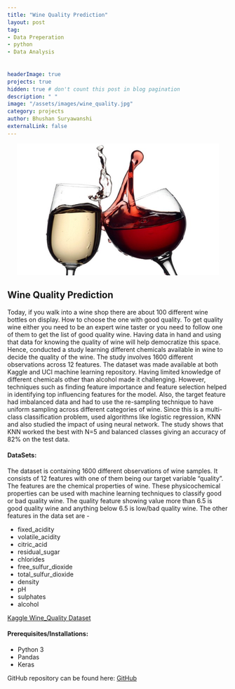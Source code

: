 ```yaml
---
title: "Wine Quality Prediction"
layout: post
tag: 
- Data Preperation 
- python
- Data Analysis


headerImage: true
projects: true
hidden: true # don't count this post in blog pagination
description: " "
image: "/assets/images/wine_quality.jpg"
category: projects
author: Bhushan Suryawanshi 
externalLink: false
---
```


<p align="center">
  <img width="460" height="300" src="/assets/images/wine_quality.jpg">
</p>


## Wine Quality Prediction
<p align='justify'>

Today, if you walk into a wine shop there are about 100 different wine bottles on display. How to choose the one with good quality. To get quality wine either you need to be an expert wine taster or you need to follow one of them to get the list of good quality wine. 
Having data in hand and using that data for knowing the quality of wine will help democratize this space. Hence, conducted a study learning different chemicals available in wine to decide the quality of the wine. 
The study involves 1600 different observations across 12 features. The dataset was made available at both Kaggle and UCI machine learning repository. Having limited knowledge of different chemicals other than alcohol made it challenging. However, techniques such as finding feature importance and feature selection helped in identifying top influencing features for the model. Also, the target feature had imbalanced data and had to use the re-sampling technique to have uniform sampling across different categories of wine. 
Since this is a multi-class classification problem, used algorithms like logistic regression, KNN and also studied the impact of using neural network. The study shows that KNN worked the best with N=5 and balanced classes giving an accuracy of 82% on the test data. 

</p>  


#### DataSets:


The dataset is containing 1600 different observations of wine samples. It consists of 12 features with one of them being our target variable “quality”. The features are the chemical properties of wine. These physicochemical properties can be used with machine learning techniques to classify good or bad quality wine. The quality feature showing value more than 6.5 is good quality wine and anything below 6.5 is low/bad quality wine. 
The other features in the data set are -

- fixed_acidity
- volatile_acidity
- citric_acid
- residual_sugar
- chlorides
- free_sulfur_dioxide
- total_sulfur_dioxide
- density
- pH
- sulphates
- alcohol 


[Kaggle Wine_Quality Dataset](https://www.kaggle.com/uciml/red-wine-quality-cortez-et-al-2009)


#### Prerequisites/Installations:
- Python 3
- Pandas
- Keras


GitHub repository can be found here: [GitHub](https://github.com/BhushanGitHub/bhushanGitHub.github.io/tree/main/Projects/wine_quality_prediction)  
